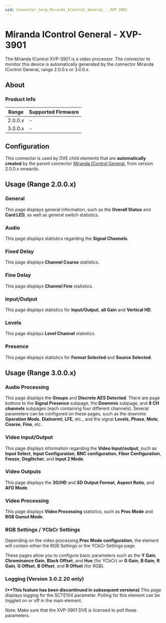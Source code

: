```yaml
---
uid: Connector_help_Miranda_IControl_General_-_XVP-3901
---
```


# Miranda IControl General - XVP-3901

The Miranda IControl XVP-3901 is a video processor. The connector to monitor this device is automatically generated by the connector Miranda IControl General, range 2.0.0.x or 3.0.0.x.

## About

### Product Info

| **Range** | **Supported Firmware** |
|-----------|------------------------|
| 2.0.0.x   | \-                     |
| 3.0.0.x   | \-                     |

## Configuration

This connector is used by DVE child elements that are **automatically created** by the parent connector [Miranda IControl General](xref:Connector_help_Miranda_IControl_General), from version 2.0.0.x onwards.

## Usage (Range 2.0.0.x)

### General

This page displays general information, such as the **Overall Status** and **Card LED**, as well as general switch statistics.

### Audio

This page displays statistics regarding the **Signal Channels**.

### Fixed Delay

This page displays **Channel Coarse** statistics.

### Fine Delay

This page displays **Channel Fine** statistics.

### Input/Output

This page displays statistics for **Input/Output**, **all Gain** and **Vertical HD**.

### Levels

This page displays **Level Channel** statistics.

### Presence

This page displays statistics for **Format Selected** and **Source Selected**.

## Usage (Range 3.0.0.x)

### Audio Processing

This page displays the **Groups** and **Discrete AES Detected**. There are page buttons to the **Signal Presence** subpage, the **Downmix** subpage, and **8 CH channels** subpages (each containing four different channels). Several parameters can be configured on these pages, such as the downmix **Operation Mode**, **Dialnorml**, **LFE**, etc., and the signal **Levels**, **Phase**, **Mute**, **Coarse**, **Fine**, etc.

### Video Input/Output

This page displays information regarding the **Video Input/output**, such as **Input Select**, **Input Configuration**, **BNC configuration**, **Fiber Configuration**, **Freeze**, **Deglitcher**, and **Input 2 Mode**.

### Video Outputs

This page displays the **3G/HD** and **SD Output Format**, **Aspect Ratio**, and **AFD Mode**.

### Video Processing

This page displays **Video Processing** statistics, such as **Proc Mode** and **RGB Gamut Mode**.

### RGB Settings / YCbCr Settings

Depending on the video processing **Proc Mode configuration**, the element will contain either the RGB Settings or the YCbCr Settings page.

These pages allow you to configure basic parameters such as the **Y Gain**, **Chrominance Gain**, **Black Offset**, and **Hue** (for YCbCr) or **G Gain**, **B Gain**, **R Gain**, **G Offset**, **B Offset**, and **R Offset** (for RGB).

### Logging (Version 3.0.2.20 only)

**(\*\*This feature has been discontinued in subsequent versions)** This page displays logging for the SCTE104 parameter. Polling for this element can be toggled on or off in the main element.

Note: Make sure that the XVP-3901 DVE is licensed to poll these parameters.
